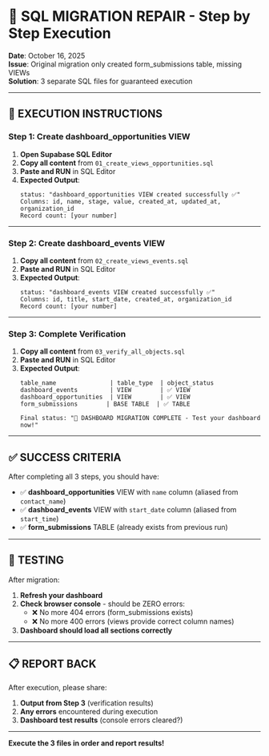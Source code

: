 # 🔧 SQL MIGRATION REPAIR - Step by Step Execution

**Date**: October 16, 2025  
**Issue**: Original migration only created form_submissions table, missing VIEWs  
**Solution**: 3 separate SQL files for guaranteed execution

---

## 🎯 EXECUTION INSTRUCTIONS

### Step 1: Create dashboard_opportunities VIEW

1. **Open Supabase SQL Editor**
2. **Copy all content** from `01_create_views_opportunities.sql`
3. **Paste and RUN** in SQL Editor
4. **Expected Output**:
   ```
   status: "dashboard_opportunities VIEW created successfully ✅"
   Columns: id, name, stage, value, created_at, updated_at, organization_id
   Record count: [your number]
   ```

---

### Step 2: Create dashboard_events VIEW

1. **Copy all content** from `02_create_views_events.sql`  
2. **Paste and RUN** in SQL Editor
3. **Expected Output**:
   ```
   status: "dashboard_events VIEW created successfully ✅"
   Columns: id, title, start_date, created_at, organization_id
   Record count: [your number]
   ```

---

### Step 3: Complete Verification

1. **Copy all content** from `03_verify_all_objects.sql`
2. **Paste and RUN** in SQL Editor  
3. **Expected Output**:
   ```
   table_name               | table_type  | object_status
   dashboard_events         | VIEW        | ✅ VIEW
   dashboard_opportunities  | VIEW        | ✅ VIEW  
   form_submissions        | BASE TABLE  | ✅ TABLE
   
   Final status: "🎯 DASHBOARD MIGRATION COMPLETE - Test your dashboard now!"
   ```

---

## ✅ SUCCESS CRITERIA

After completing all 3 steps, you should have:

- ✅ **dashboard_opportunities** VIEW with `name` column (aliased from `contact_name`)
- ✅ **dashboard_events** VIEW with `start_date` column (aliased from `start_time`)  
- ✅ **form_submissions** TABLE (already exists from previous run)

---

## 🧪 TESTING

After migration:

1. **Refresh your dashboard**
2. **Check browser console** - should be ZERO errors:
   - ❌ No more 404 errors (form_submissions exists)
   - ❌ No more 400 errors (views provide correct column names)
3. **Dashboard should load all sections correctly**

---

## 📋 REPORT BACK

After execution, please share:
1. **Output from Step 3** (verification results)
2. **Any errors** encountered during execution  
3. **Dashboard test results** (console errors cleared?)

---

**Execute the 3 files in order and report results!**